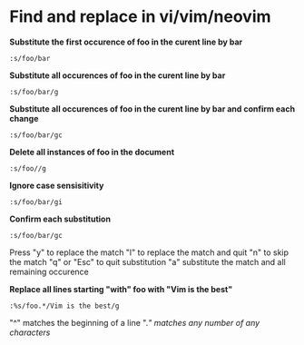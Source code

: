 # Find and replace in vi/vim/neovim

**Substitute the first occurence of foo in the curent line by bar**
```
:s/foo/bar
```

**Substitute all occurences of foo in the curent line by bar**
```
:s/foo/bar/g
```

**Substitute all occurences of foo in the curent line by bar and confirm each change**
```
:s/foo/bar/gc
```

**Delete all instances of foo in the document**
```
:s/foo//g
```

**Ignore case sensisitivity**
```
:s/foo/bar/gi
```

**Confirm each substitution**
```
:s/foo/bar/gc
```
Press 
"y" to replace the match
"l" to replace the match and quit
"n" to skip the match
"q" or "Esc" to quit substitution
"a" substitute the match and all remaining occurence

**Replace all lines starting "with" foo with "Vim is the best"**
```
:%s/foo.*/Vim is the best/g
```
"^" matches the beginning of a line
".*" matches any number of any characters*


